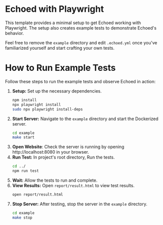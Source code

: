 # Echoed with Playwright

This template provides a minimal setup to get Echoed working with Playwright.
The setup also creates example tests to demonstrate Echoed's behavior.

Feel free to remove the `example` directory and edit `.echoed.yml` once you've familiarized yourself and start crafting your own tests.

# How to Run Example Tests

Follow these steps to run the example tests and observe Echoed in action:

1. **Setup:** Set up the necessary dependencies.
   ```sh
   npm install
   npx playwright install
   sudo npx playwright install-deps
   ```
2. **Start Server:** Navigate to the `example` directory and start the Dockerized server.
   ```sh
   cd example
   make start
   ```
3. **Open Website**: Check the server is running by opening http://localhost:8080 in your browser.
4. **Run Test:** In project's root directory, Run the tests.
   ```sh
   cd ../
   npm run test
   ```
5. **Wait:** Allow the tests to run and complete.
6. **View Results:** Open `report/result.html` to view test results.
   ```sh
   open report/result.html
   ```
7. **Stop Server:** After testing, stop the server in the `example` directory.
   ```sh
   cd example
   make stop
   ```
